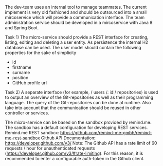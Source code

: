 The dev-team uses an internal tool to manage teammates. The current implement is very old
fashioned and should be outsourced into a small mircoservice which will provide a communication
interface.
The team administration service should be developed in a mircoservice with Java 8 and Spring Boot.

Task 1)
The micro-service should provide a REST interface for creating, listing, editing and deleting a user
entity. As persistence the internal H2 database can be used.
The user model should contain the following properties for the sake of simplicity
- id
- firstname
- surname
- position
- GitHub profile url

Task 2)
A separate interface (for example, / users /: id / repositories) is used to output an overview of the
Git-repositories as well as their programming language. The query of the Git-repositories can be
done at runtime.
Also take into account that the communication should be reused in other controller or services.

The micro-service can be based on the sandbox provided by remind.me. The sandbox has a default
configuration for developing REST services.
Remind.me REST sandbox: https://github.com/remind-me-gmbh/remind-me-rest-sandbox
Github API Documentation: https://developer.github.com/v3/
Note: The Github API has a rate limit of 60 requests / hour for unauthenticated requests
(https://developer.github.com/v3/#rate-limiting). For this reason, it is recommended to enter a
configurable auth-token in the Github client.